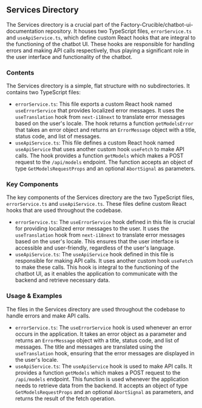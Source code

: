 
## Services Directory

The Services directory is a crucial part of the Factory-Crucible/chatbot-ui-documentation repository. It houses two TypeScript files, `errorService.ts` and `useApiService.ts`, which define custom React hooks that are integral to the functioning of the chatbot UI. These hooks are responsible for handling errors and making API calls respectively, thus playing a significant role in the user interface and functionality of the chatbot.

### Contents

The Services directory is a simple, flat structure with no subdirectories. It contains two TypeScript files:

- `errorService.ts`: This file exports a custom React hook named `useErrorService` that provides localized error messages. It uses the `useTranslation` hook from `next-i18next` to translate error messages based on the user's locale. The hook returns a function `getModelsError` that takes an error object and returns an `ErrorMessage` object with a title, status code, and list of messages.
- `useApiService.ts`: This file defines a custom React hook named `useApiService` that uses another custom hook `useFetch` to make API calls. The hook provides a function `getModels` which makes a POST request to the `/api/models` endpoint. The function accepts an object of type `GetModelsRequestProps` and an optional `AbortSignal` as parameters.

### Key Components

The key components of the Services directory are the two TypeScript files, `errorService.ts` and `useApiService.ts`. These files define custom React hooks that are used throughout the codebase.

- `errorService.ts`: The `useErrorService` hook defined in this file is crucial for providing localized error messages to the user. It uses the `useTranslation` hook from `next-i18next` to translate error messages based on the user's locale. This ensures that the user interface is accessible and user-friendly, regardless of the user's language.
- `useApiService.ts`: The `useApiService` hook defined in this file is responsible for making API calls. It uses another custom hook `useFetch` to make these calls. This hook is integral to the functioning of the chatbot UI, as it enables the application to communicate with the backend and retrieve necessary data.

### Usage & Examples

The files in the Services directory are used throughout the codebase to handle errors and make API calls.

- `errorService.ts`: The `useErrorService` hook is used whenever an error occurs in the application. It takes an error object as a parameter and returns an `ErrorMessage` object with a title, status code, and list of messages. The title and messages are translated using the `useTranslation` hook, ensuring that the error messages are displayed in the user's locale.
- `useApiService.ts`: The `useApiService` hook is used to make API calls. It provides a function `getModels` which makes a POST request to the `/api/models` endpoint. This function is used whenever the application needs to retrieve data from the backend. It accepts an object of type `GetModelsRequestProps` and an optional `AbortSignal` as parameters, and returns the result of the fetch operation.
